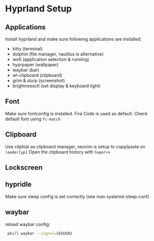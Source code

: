 # Hyprland Setup

## Applications
Install hyprland and make sure following applications are installed:
- kitty (terminal)
- dolphin (file manager, nautilus is alternative)
- wofi (application selection & running)
- hyprpaper (wallpaper)
- waybar (bar)
- wl-clipboard (clipboard)
- grim & slurp (screenshot)
- brightnessctl (set display & keyboard light)


## Font
Make sure fontconfig is installed. Fira Code is used as default.
Check default font using `fc-match`

## Clipboard
Use cliphist as clipboard manager, neovim is setup to copy/paste on `leader[yp]`
Open the clipboard history with `Super+v`


## Lockscreen

## hypridle
Make sure sleep config is set correctly (see man systemd-sleep.conf)


## waybar
reload waybar config:

```bash
 pkill waybar --signal=SIGUSR2
```


